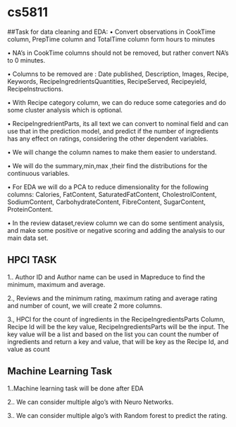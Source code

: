 # cs5811
##Task for data cleaning and EDA:
•	Convert observations in CookTime column, PrepTime column and TotalTime column form hours to minutes

•	NA’s in CookTime columns should not be removed, but rather convert NA’s to 0 minutes.

•	Columns to be removed are : Date published, Description, Images, Recipe, Keywords, RecipeIngredrientsQuantities, RecipeServed, Recipeyield, RecipeInstructions.

•	With Recipe category column, we can do reduce some categories and do some cluster analysis which is optional.

•	RecipeIngredrientParts, its all text we can convert to nominal field and can use that in the prediction model, and predict if the number of ingredients has any effect on ratings, considering the other dependent variables.

•	We will change the column names to make them easier to understand.

•	We will do the summary,min,max ,their find the distributions for the continuous variables.

•	For EDA we will do a PCA to reduce dimensionality for the following  columns: Calories, FatContent, SaturatedFatContent, CholestrolContent, SodiumContent, CarbohydrateContent, FibreContent, SugarContent, ProteinContent.

•	In the review dataset,review column we can do some sentiment analysis, and make some positive or negative scoring and adding the analysis to our main data set.


## HPCI TASK
1.. Author ID  and Author name can be used in Mapreduce to find the minimum, maximum and average.

2., Reviews and the minimum rating, maximum rating and average rating and number of count, we will create 2 more columns.

3., HPCI for the count of ingredients in the RecipeIngredientsParts Column, Recipe Id will be the key value, RecipeIngredientsParts will be the input. The key value will be a list and based on the list you can count the number of ingredients and return a key and value, that will be key as the Recipe Id, and value as count


## Machine Learning Task
1..Machine learning task will be done after EDA

2.. We can consider multiple algo’s with Neuro Networks.

3.. We can consider multiple algo’s with Random forest to predict the rating.


